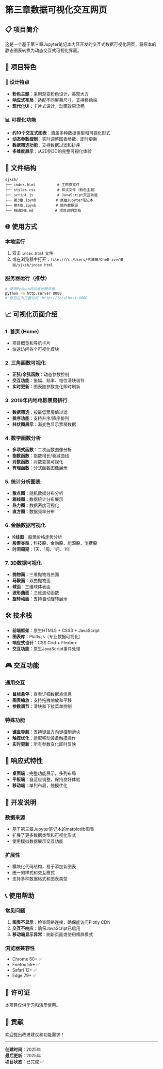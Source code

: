 # 第三章数据可视化交互网页

## 📋 项目简介

这是一个基于第三章Jupyter笔记本内容开发的交互式数据可视化网页，将原本的静态图表转换为动态交互式可视化界面。

## 🎯 项目特色

### 🎨 设计特点
- **粉色主题**：采用渐变粉色设计，美观大方
- **响应式布局**：适配不同屏幕尺寸，支持移动端
- **现代化UI**：卡片式设计，动画效果流畅

### 📊 可视化功能
- **约10个交互式图表**：涵盖多种数据类型和可视化形式
- **动态参数控制**：实时调整图表参数，即时更新
- **数据筛选功能**：支持数据过滤和排序
- **多维度展示**：从2D到3D的完整可视化体验

## 📁 文件结构

```
sjksh/
├── index.html          # 主网页文件
├── styles.css          # 样式文件（粉色主题）
├── script.js           # JavaScript交互功能
├── 第3章.ipynb         # 原始Jupyter笔记本
├── 第4章.ipynb         # 额外数据源
└── README.md          # 项目说明文档
```

## 🌐 使用方式

### 本地运行
1. 双击 `index.html` 文件
2. 或在浏览器中打开：`file:///c:/Users/代雅琦/OneDrive/桌面/sjksh/index.html`

### 服务器运行（推荐）
```bash
# 使用Python启动本地服务器
python -m http.server 8000
# 然后在浏览器访问：http://localhost:8000
```

## 📈 可视化页面介绍

### 1. 首页 (Home)
- 项目概览和导航卡片
- 快速访问各个可视化模块

### 2. 三角函数可视化
- **正弦/余弦函数**：动态参数控制
- **交互功能**：振幅、频率、相位滑块调节
- **实时更新**：图表随参数变化即时刷新

### 3. 2019年内地电影票房排行
- **数据筛选**：按最低票房值过滤
- **排序功能**：支持升序/降序排列
- **柱状图展示**：渐变色显示票房数据

### 4. 数学函数分析
- **多项式函数**：二次函数图像分析
- **指数函数**：指数增长/衰减曲线
- **对数函数**：对数变换可视化
- **有理函数**：分式函数图像展示

### 5. 统计分析图表
- **散点图**：随机数据分布分析
- **箱线图**：数据统计分布展示
- **热力图**：数据密度可视化
- **直方图**：数据频率分布

### 6. 金融数据可视化
- **K线图**：股票价格走势分析
- **股票类型**：科技股、金融股、能源股、消费股
- **时间周期**：1天、1周、1月、1年

### 7. 3D数据可视化
- **抛物面**：三维抛物线曲面
- **马鞍面**：双曲抛物面
- **球面**：三维球体表面
- **波形曲面**：三维波动函数
- **旋转动画**：支持自动旋转展示

## 🛠️ 技术栈

- **前端框架**：原生HTML5 + CSS3 + JavaScript
- **图表库**：Plotly.js（专业数据可视化）
- **响应式设计**：CSS Grid + Flexbox
- **交互功能**：原生JavaScript事件处理

## 🎮 交互功能

### 通用交互
- **鼠标悬停**：查看详细数据点信息
- **图表缩放**：支持拖拽缩放和平移
- **参数调节**：滑块和下拉菜单控制

### 特殊功能
- **键盘导航**：支持键盘方向键控制滑块
- **触摸优化**：适配移动设备触摸操作
- **实时更新**：所有参数变化即时反映

## 📱 响应式特性

- **桌面端**：完整功能展示，多列布局
- **平板端**：自适应调整，保持良好体验
- **移动端**：单列布局，触摸优化

## 🔧 开发说明

### 数据来源
- 基于第三章Jupyter笔记本的matplotlib图表
- 扩展了更多数据类型和可视化形式
- 使用模拟数据展示交互功能

### 扩展性
- 模块化代码结构，易于添加新图表
- 统一的样式和交互模式
- 支持多种数据格式和图表类型

## 📞 使用帮助

### 常见问题
1. **图表不显示**：检查网络连接，确保能访问Plotly CDN
2. **交互不响应**：确保JavaScript已启用
3. **移动端显示异常**：刷新页面或使用横屏模式

### 浏览器兼容性
- Chrome 60+ ✅
- Firefox 55+ ✅
- Safari 12+ ✅
- Edge 79+ ✅

## 📄 许可证

本项目仅供学习和演示使用。

## 👥 贡献

欢迎提出改进建议和功能需求！

---

**创建时间**：2025年  
**最后更新**：2025年  
**项目状态**：已完成 ✅
